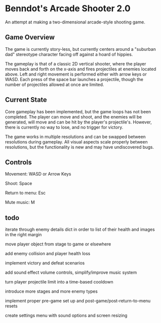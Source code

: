 # Benndot's Arcade Shooter 2.0

An attempt at making a two-dimensional arcade-style shooting game. 

## Game Overview

The game is currently story-less, but currently centers around a "suburban dad" stereotype character facing off against
a hoard of hippies.

The gameplay is that of a classic 2D vertical shooter, where the player moves back and forth on the x-axis and fires 
projectiles at enemies located above. Left and right movement is performed either with arrow keys or WASD. Each press of
the space bar launches a projectile, though the number of projectiles allowed at once are limited. 

## Current State

Core gameplay has been implemented, but the game loops has not been completed. The player can move and shoot, and the 
enemies will be generated, will move and can be hit by the player's projectile's. However, there is currently no way to 
lose, and no trigger for victory. 

The game works in multiple resolutions and can be swapped between resolutions during gameplay. All visual aspects scale
properly between resolutions, but the functionality is new and may have undiscovered bugs. 

## Controls

Movement: WASD or Arrow Keys

Shoot: Space

Return to menu: Esc

Mute music: M

## todo

iterate through enemy details dict in order to list of their health and images in the right margin

move player object from stage to game or elsewhere

add enemy collision and player health loss

implement victory and defeat scenarios

add sound effect volume controls, simplify/improve music system

turn player projectile limit into a time-based cooldown

introduce more stages and more enemy types

implement proper pre-game set up and post-game/post-return-to-menu resets

create settings menu with sound options and screen resizing